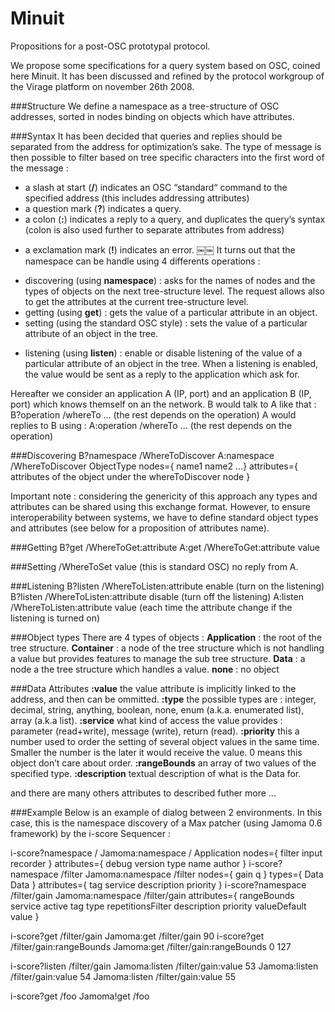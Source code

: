 Minuit
======

Propositions for a post-OSC prototypal protocol.

We propose some specifications for a query system based on OSC, coined here Minuit.
It has been discussed and refined by the protocol workgroup of the Virage platform on november 26th 2008.

###Structure
We define a namespace as a tree-structure of OSC addresses, sorted in nodes binding on objects which have attributes.

###Syntax
It has been decided that queries and replies should be separated from the address for optimization’s sake.
The type of message is then possible to filter based on tree specific characters into the first word of the message :
* a slash at start (**/**) indicates an OSC “standard“ command to the specified address (this includes addressing attributes)
* a question mark (**?**) indicates a query.
* a colon (**:**) indicates a reply to a query, and duplicates the query’s syntax (colon is also used further to separate attributes from address)
- a exclamation mark (**!**) indicates an error.
￼￼
It turns out that the namespace can be handle using 4 differents operations :
* discovering (using **namespace**) : asks for the names of nodes and the types of objects on the next tree-structure level. The request allows also to get the attributes at the current tree-structure level.
* getting (using **get**) : gets the value of a particular attribute in an object.
* setting (using the standard OSC style) : sets the value of a particular attribute of
an object in the tree.
- listening (using **listen**) : enable or disable listening of the value of a particular attribute of an object in the tree. When a listening is enabled, the value would be sent as a reply to the application which ask for.

Hereafter we consider an application A (IP, port) and an application B (IP, port) which knows themself on an the network.
B would talk to A like that :
B?operation /whereTo ... (the rest depends on the operation)
A would replies to B using :
A:operation /whereTo ... (the rest depends on the operation)

###Discovering
B?namespace /WhereToDiscover
A:namespace /WhereToDiscover ObjectType nodes={ name1 name2 ...} attributes={ attributes of the object under the whereToDiscover node }

Important note : considering the genericity of this approach any types and attributes can be shared using this exchange format. However, to ensure interoperability between systems, we have to define standard object types and attributes (see below for a proposition of attributes name).

###Getting
B?get /WhereToGet:attribute A:get /WhereToGet:attribute value

###Setting
/WhereToSet value (this is standard OSC) no reply from A.

###Listening
B?listen /WhereToListen:attribute enable (turn on the listening) B?listen /WhereToListen:attribute disable (turn off the listening)
A:listen /WhereToListen:attribute value
(each time the attribute change if the listening is turned on)

###Object types
There are 4 types of objects : 
**Application** : the root of the tree structure.
**Container** : a node of the tree structure which is not handling a value but provides features to manage the sub tree structure.
**Data** : a node a the tree structure which handles a value.
**none** : no object

###Data Attributes
**:value**
the value attribute is implicitly linked to the address, and then can be ommitted.
**:type**
the possible types are : integer, decimal, string, anything, boolean, none, enum (a.k.a. enumerated list), array (a.k.a list).
**:service**
what kind of access the value provides : parameter (read+write), message (write), return (read).
**:priority**
this a number used to order the setting of several object values in the same time. Smaller the number is the later it would receive the value. 0 means this object don’t care about order.
**:rangeBounds**
an array of two values of the specified type.
**:description**
textual description of what is the Data for.

and there are many others attributes to described futher more ...

###Example
Below is an example of dialog between 2 environments. In this case, this is the
namespace discovery of a Max patcher (using Jamoma 0.6 framework) by the i-score Sequencer :

i-score?namespace /
Jamoma:namespace / Application nodes={ filter input recorder } attributes={ debug version type name author }
i-score?namespace /filter
Jamoma:namespace /filter nodes={ gain q } types={ Data Data } attributes={ tag service description priority }
i-score?namespace /filter/gain
Jamoma:namespace /filter/gain attributes={ rangeBounds service active tag type repetitionsFilter description priority valueDefault value }

i-score?get /filter/gain 
Jamoma:get /filter/gain 90
i-score?get /filter/gain:rangeBounds 
Jamoma:get /filter/gain:rangeBounds 0 127

i-score?listen /filter/gain 
Jamoma:listen /filter/gain:value 53 
Jamoma:listen /filter/gain:value 54 
Jamoma:listen /filter/gain:value 55

i-score?get /foo
Jamoma!get /foo
